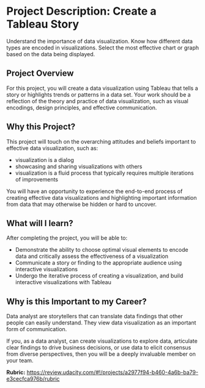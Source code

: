 # Project Description: Create a Tableau Story
Understand the importance of data visualization. Know how different data types are encoded in visualizations. Select the most effective chart or graph based on the data being displayed.

## Project Overview
For this project, you will create a data visualization using Tableau that tells a story or highlights trends or patterns in a data set. Your work should be a reflection of the theory and practice of data visualization, such as visual encodings, design principles, and effective communication.

## Why this Project?
This project will touch on the overarching attitudes and beliefs important to effective data visualization, such as:

- visualization is a dialog
- showcasing and sharing visualizations with others
- visualization is a fluid process that typically requires multiple iterations of improvements

You will have an opportunity to experience the end-to-end process of creating effective data visualizations and highlighting important information from data that may otherwise be hidden or hard to uncover.

## What will I learn?
After completing the project, you will be able to:

- Demonstrate the ability to choose optimal visual elements to encode data and critically assess the effectiveness of a visualization
- Communicate a story or finding to the appropriate audience using interactive visualizations
- Undergo the iterative process of creating a visualization, and build interactive visualizations with Tableau

## Why is this Important to my Career?
Data analyst are storytellers that can translate data findings that other people can easily understand. They view data visualization as an important form of communication.

If you, as a data analyst, can create visualizations to explore data, articulate clear findings to drive business decisions, or use data to elicit consensus from diverse perspectives, then you will be a deeply invaluable member on your team.

**Rubric:** https://review.udacity.com/#!/projects/a2977f94-b460-4a6b-ba79-e3cecfca976b/rubric 
